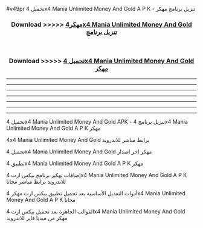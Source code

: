 #v49pr تحميل 4x4 Mania Unlimited Money And Gold  A P K - تنزيل برنامج مهكر



<div align="center">
<h3>Download >>>>> <a href="https://runaway1.web.app/?sq=4x4 Mania Unlimited Money And Gold ">مهكر4x4 Mania Unlimited Money And Gold  تنزيل برنامج</a></h3><br>

<h3>Download >>>>> <a href="https://runaway1.web.app/?sq=4x4 Mania Unlimited Money And Gold ">تحميل 4x4 Mania Unlimited Money And Gold  مهكر</a></h3>
</div>


----------------------------------------------------------

----------------------------------------------------------

----------------------------------------------------------

----------------------------------------------------------

----------------------------------------------------------

----------------------------------------------------------

----------------------------------------------------------

تحميل 4x4 Mania Unlimited Money And Gold  APK - تنزيل برنامج 4x4 Mania Unlimited Money And Gold  A P K مهكر

4x4 Mania Unlimited Money And Gold  برابط مباشر للاندرويد

تحميل 4x4 Mania Unlimited Money And Gold  مهكر اخر اصدار

تطبيق 4x4 Mania Unlimited Money And Gold  A P K مهكر

إضافات تهكير برنامج بيكس ارت 4x4 Mania Unlimited Money And Gold  A P K للاندرويد برابط مباشر مجانا

أدوات التعديل الأساسية بعد تحميل تطبيق بيكس ارت مهكر 4x4 Mania Unlimited Money And Gold  A P K مجانا

القوالب الجاهزة بعد تحميل بيكس ارت 4x4 Mania Unlimited Money And Gold  مهكر من ميديا فاير للاندرويد


